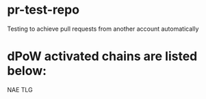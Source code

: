 # pr-test-repo
Testing to achieve pull requests from another account automatically

# dPoW activated chains are listed below:

NAE
TLG
